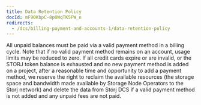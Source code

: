 ```yaml
---
title: Data Retention Policy
docId: mF90KbpC-8pOWqTK5FW_n
redirects:
  - /dcs/billing-payment-and-accounts-1/data-retention-policy
---
```


All unpaid balances must be paid via a valid payment method in a billing cycle. Note that if no valid payment method remains on an account, usage limits may be reduced to zero. If all credit cards expire or are invalid, or the STORJ token balance is exhausted and no new payment method is added on a project, after a reasonable time and opportunity to add a payment method, we reserve the right to reclaim the available resources (the storage space and bandwidth made available by Storage Node Operators to the Storj network) and delete the data from Storj DCS if a valid payment method is not added and any unpaid fees are not paid.
